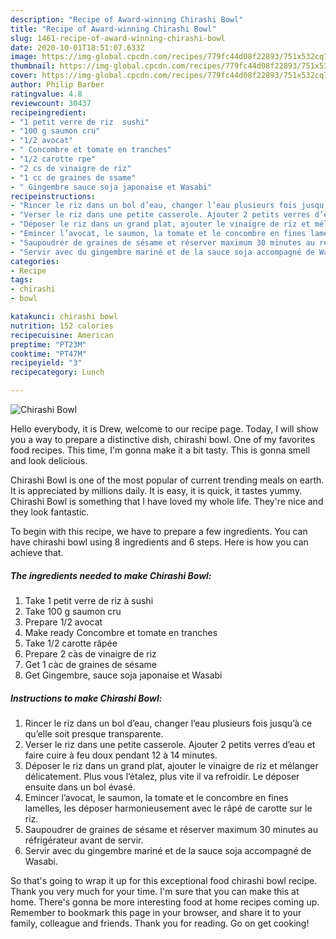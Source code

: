 ```yaml
---
description: "Recipe of Award-winning Chirashi Bowl"
title: "Recipe of Award-winning Chirashi Bowl"
slug: 1461-recipe-of-award-winning-chirashi-bowl
date: 2020-10-01T18:51:07.633Z
image: https://img-global.cpcdn.com/recipes/779fc44d08f22893/751x532cq70/chirashi-bowl-photo-principale-de-la-recette.jpg
thumbnail: https://img-global.cpcdn.com/recipes/779fc44d08f22893/751x532cq70/chirashi-bowl-photo-principale-de-la-recette.jpg
cover: https://img-global.cpcdn.com/recipes/779fc44d08f22893/751x532cq70/chirashi-bowl-photo-principale-de-la-recette.jpg
author: Philip Barber
ratingvalue: 4.8
reviewcount: 30437
recipeingredient:
- "1 petit verre de riz  sushi"
- "100 g saumon cru"
- "1/2 avocat"
- " Concombre et tomate en tranches"
- "1/2 carotte rpe"
- "2 cs de vinaigre de riz"
- "1 cc de graines de ssame"
- " Gingembre sauce soja japonaise et Wasabi"
recipeinstructions:
- "Rincer le riz dans un bol d’eau, changer l’eau plusieurs fois jusqu’à ce qu’elle soit presque transparente."
- "Verser le riz dans une petite casserole. Ajouter 2 petits verres d’eau et faire cuire à feu doux pendant 12 à 14 minutes."
- "Déposer le riz dans un grand plat, ajouter le vinaigre de riz et mélanger délicatement. Plus vous l’étalez, plus vite il va refroidir. Le déposer ensuite dans un bol évasé."
- "Emincer l’avocat, le saumon, la tomate et le concombre en fines lamelles, les déposer harmonieusement avec le râpé de carotte sur le riz."
- "Saupoudrer de graines de sésame et réserver maximum 30 minutes au réfrigérateur avant de servir."
- "Servir avec du gingembre mariné et de la sauce soja accompagné de Wasabi."
categories:
- Recipe
tags:
- chirashi
- bowl

katakunci: chirashi bowl 
nutrition: 152 calories
recipecuisine: American
preptime: "PT23M"
cooktime: "PT47M"
recipeyield: "3"
recipecategory: Lunch

---
```



![Chirashi Bowl](https://img-global.cpcdn.com/recipes/779fc44d08f22893/751x532cq70/chirashi-bowl-photo-principale-de-la-recette.jpg)

Hello everybody, it is Drew, welcome to our recipe page. Today, I will show you a way to prepare a distinctive dish, chirashi bowl. One of my favorites food recipes. This time, I'm gonna make it a bit tasty. This is gonna smell and look delicious.



Chirashi Bowl is one of the most popular of current trending meals on earth. It is appreciated by millions daily. It is easy, it is quick, it tastes yummy. Chirashi Bowl is something that I have loved my whole life. They're nice and they look fantastic.


To begin with this recipe, we have to prepare a few ingredients. You can have chirashi bowl using 8 ingredients and 6 steps. Here is how you can achieve that.

<!--inarticleads1-->

##### The ingredients needed to make Chirashi Bowl:

1. Take 1 petit verre de riz à sushi
1. Take 100 g saumon cru
1. Prepare 1/2 avocat
1. Make ready  Concombre et tomate en tranches
1. Take 1/2 carotte râpée
1. Prepare 2 càs de vinaigre de riz
1. Get 1 càc de graines de sésame
1. Get  Gingembre, sauce soja japonaise et Wasabi




<!--inarticleads2-->

##### Instructions to make Chirashi Bowl:

1. Rincer le riz dans un bol d’eau, changer l’eau plusieurs fois jusqu’à ce qu’elle soit presque transparente.
1. Verser le riz dans une petite casserole. Ajouter 2 petits verres d’eau et faire cuire à feu doux pendant 12 à 14 minutes.
1. Déposer le riz dans un grand plat, ajouter le vinaigre de riz et mélanger délicatement. Plus vous l’étalez, plus vite il va refroidir. Le déposer ensuite dans un bol évasé.
1. Emincer l’avocat, le saumon, la tomate et le concombre en fines lamelles, les déposer harmonieusement avec le râpé de carotte sur le riz.
1. Saupoudrer de graines de sésame et réserver maximum 30 minutes au réfrigérateur avant de servir.
1. Servir avec du gingembre mariné et de la sauce soja accompagné de Wasabi.




So that's going to wrap it up for this exceptional food chirashi bowl recipe. Thank you very much for your time. I'm sure that you can make this at home. There's gonna be more interesting food at home recipes coming up. Remember to bookmark this page in your browser, and share it to your family, colleague and friends. Thank you for reading. Go on get cooking!
